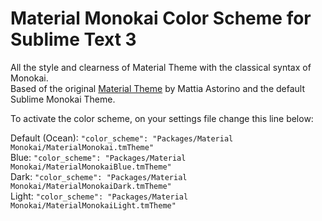 # Material Monokai Color Scheme for Sublime Text 3
All the style and clearness of Material Theme with the classical syntax of Monokai. <br>
Based of the original [Material Theme](https://github.com/equinusocio/material-theme) by Mattia Astorino and the default Sublime Monokai Theme.

To activate the color scheme, on your settings file change this line below:

Default (Ocean): `"color_scheme": "Packages/Material Monokai/MaterialMonokai.tmTheme"` <br>
Blue: `"color_scheme": "Packages/Material Monokai/MaterialMonokaiBlue.tmTheme"` <br>
Dark: `"color_scheme": "Packages/Material Monokai/MaterialMonokaiDark.tmTheme"` <br>
Light: `"color_scheme": "Packages/Material Monokai/MaterialMonokaiLight.tmTheme"` <br>
